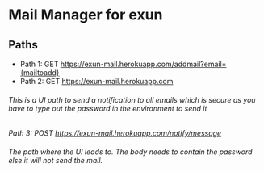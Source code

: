 # Mail Manager for exun
## Paths
* Path 1: GET https://exun-mail.herokuapp.com/addmail?email={mailtoadd}
* Path 2: GET https://exun-mail.herokuapp.com
###### This is a UI path to send a notification to all emails which is secure as you have to type out the password in the environment to send it
 *Path 3: POST https://exun-mail.herokuapp.com/notify/message*
###### The path where the UI leads to. The body needs to contain the password else it will not send the mail.
